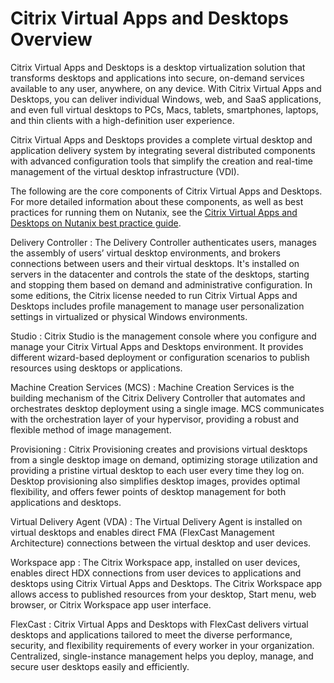 # Citrix Virtual Apps and Desktops Overview

Citrix Virtual Apps and Desktops is a desktop virtualization solution that transforms desktops and applications into secure, on-demand services available to any user, anywhere, on any device. With Citrix Virtual Apps and Desktops, you can deliver individual Windows, web, and SaaS applications, and even full virtual desktops to PCs, Macs, tablets, smartphones, laptops, and thin clients with a high-definition user experience.

Citrix Virtual Apps and Desktops provides a complete virtual desktop and application delivery system by integrating several distributed components with advanced configuration tools that simplify the creation and real-time management of the virtual desktop infrastructure (VDI).

The following are the core components of Citrix Virtual Apps and Desktops. For more detailed information about these components, as well as best practices for running them on Nutanix, see the [Citrix Virtual Apps and Desktops on Nutanix best practice guide](https://portal.nutanix.com/page/documents/solutions/details?targetId=BP-2079-Citrix-Virtual-Apps-and-Desktops:BP-2079-Citrix-Virtual-Apps-and-Desktops).

Delivery Controller
: The Delivery Controller authenticates users, manages the assembly of users’ virtual desktop environments, and brokers connections between users and their virtual desktops. It's installed on servers in the datacenter and controls the state of the desktops, starting and stopping them based on demand and administrative configuration. In some editions, the Citrix license needed to run Citrix Virtual Apps and Desktops includes profile management to manage user personalization settings in virtualized or physical Windows environments.

Studio
: Citrix Studio is the management console where you configure and manage your Citrix Virtual Apps and Desktops environment. It provides different wizard-based deployment or configuration scenarios to publish resources using desktops or applications.

Machine Creation Services (MCS)
: Machine Creation Services is the building mechanism of the Citrix Delivery Controller that automates and orchestrates desktop deployment using a single image. MCS communicates with the orchestration layer of your hypervisor, providing a robust and flexible method of image management.

Provisioning
: Citrix Provisioning creates and provisions virtual desktops from a single desktop image on demand, optimizing storage utilization and providing a pristine virtual desktop to each user every time they log on. Desktop provisioning also simplifies desktop images, provides optimal flexibility, and offers fewer points of desktop management for both applications and desktops.

Virtual Delivery Agent (VDA)
: The Virtual Delivery Agent is installed on virtual desktops and enables direct FMA (FlexCast Management Architecture) connections between the virtual desktop and user devices.

Workspace app
: The Citrix Workspace app, installed on user devices, enables direct HDX connections from user devices to applications and desktops using Citrix Virtual Apps and Desktops. The Citrix Workspace app allows access to published resources from your desktop, Start menu, web browser, or Citrix Workspace app user interface.

FlexCast
: Citrix Virtual Apps and Desktops with FlexCast delivers virtual desktops and applications tailored to meet the diverse performance, security, and flexibility requirements of every worker in your organization. Centralized, single-instance management helps you deploy, manage, and secure user desktops easily and efficiently.
